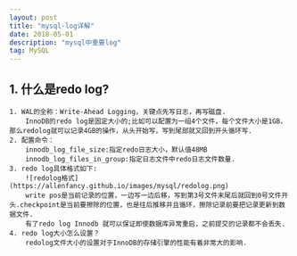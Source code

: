 ```yaml
---
layout: post
title: "mysql-log详解"
date: 2018-05-01
description: "mysql中重要log"
tag: MySQL
---
```


## 1. 什么是redo log?
    1. WAL的全称：Write-Ahead Logging，关键点先写日志，再写磁盘.
        InnoDB的redo log是固定大小的;比如可以配置为一组4个文件，每个文件大小是1GB，那么redolog就可以记录4GB的操作，从头开始写，写到尾部就又回到开头循环写.
    2. 配置命令：
        innodb_log_file_size:指定redo日志大小，默认值48MB
        innodb_log_files_in_group:指定日志文件中redo日志文件数量.
    3. redo log具体格式如下:
        ![redolog格式](https://allenfancy.github.io/images/mysql/redolog.png)
        write pos是当前记录的位置，一边写一边后移，写到第3号文件末尾后就回到0号文件开头.checkpoint是当前要擦除的位置，也是往后推移并且循环，擦除记录前要把记录更新到数据文件.
        有了redo log Innodb 就可以保证即使数据库异常重启，之前提交的记录都不会丢失.
    4. redo log大小怎么设置？
        redolog文件大小的设置对于InnoDB的存储引擎的性能有着非常大的影响.
